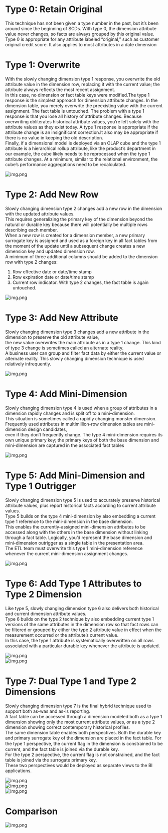 # Type 0: Retain Original
This technique has not been given a type number in the past, but it’s been around 
since the beginning of SCDs. With type 0, the dimension attribute value never 
changes, so facts are always grouped by this original value. Type 0 is appropriate 
for any attribute labeled “original,” such as customer original credit score. It also 
applies to most attributes in a date dimension

# Type 1: Overwrite
With the slowly changing dimension type 1 response, you overwrite the old attribute value in the dimension row, replacing it with the current value; the attribute 
always reflects the most recent assignment.  
In this case, no dimension or fact table keys were modified.The type 1 response is the simplest approach for dimension attribute changes. In 
the dimension table, you merely overwrite the preexisting value with the current assignment. The fact table is untouched. The problem with a type 1 response is that 
you lose all history of attribute changes. Because overwriting obliterates historical attribute values, you’re left solely with the attribute values as they exist today. A type 
1 response is appropriate if the attribute change is an insignificant correction.It also may be appropriate if there is no value in keeping the old description.  
Finally, if a dimensional model is deployed via an OLAP cube and the type 1 attribute is a hierarchical rollup attribute, like the product’s department in our 
example, the cube likely needs to be reprocessed when the type 1 attribute changes. At a minimum, similar to the relational environment, the cube’s performance aggregations need to be recalculated.  

![img.png](../images/img_scd1.png)

# Type 2: Add New Row
Slowly changing dimension type 2 changes add a new row in the dimension with the updated attribute values.  
This requires generalizing the primary key of the dimension beyond the natural or durable key because there will potentially be multiple rows describing each member.  
When a new row is created for a dimension member, a new primary surrogate key is assigned and used as a foreign key in all fact tables from the moment of the update until a subsequent change creates a new dimension key and updated dimension row.  
A minimum of three additional columns should be added to the dimension row with type 2 changes:   
1. Row effective date or date/time stamp
2. Row expiration date or date/time stamp
3. Current row indicator. 
With type 2 changes, the fact table is again untouched.  

![img.png](../images/img_scd2.png)

# Type 3: Add New Attribute
Slowly changing dimension type 3 changes add a new attribute in the dimension to preserve the old attribute value,  
the new value overwrites the main attribute as in a type 1 change. This kind of type 3 change is sometimes called an alternate reality.  
A business user can group and filter fact data by either the current value or alternate reality.
This slowly changing dimension technique is used relatively infrequently.

![img.png](../images/img_scd3.png)

# Type 4: Add Mini-Dimension
Slowly changing dimension type 4 is used when a group of attributes in a dimension rapidly changes and is split off to a mini–dimension.  
This situation is sometimes called a rapidly changing monster dimension. Frequently used attributes in multimillion-row dimension tables are mini-dimension design candidates,  
even if they don’t frequently change. The type 4 mini-dimension requires its own unique primary key; the primary keys of both the base dimension and mini-dimension are captured in the associated fact tables

![img.png](../images/img_scd4.png)

# Type 5: Add Mini-Dimension and Type 1 Outrigger
Slowly changing dimension type 5 is used to accurately preserve historical attribute values, plus report historical facts according to current attribute values.  
Type 5 builds on the type 4 mini-dimension by also embedding a current type 1 reference to the mini-dimension in the base dimension.  
This enables the currently-assigned mini-dimension attributes to be accessed along with the others in the base dimension without linking through a fact table. Logically, you’d represent the base dimension and mini-dimension outrigger as a single table in the presentation area.  
The ETL team must overwrite this type 1 mini-dimension reference whenever the current mini-dimension assignment changes.

![img.png](../images/img_scd5.png)

# Type 6: Add Type 1 Attributes to Type 2 Dimension
Like type 5, slowly changing dimension type 6 also delivers both historical and current dimension attribute values.  
Type 6 builds on the type 2 technique by also embedding current type 1 versions of the same attributes in the dimension row so that fact rows can be filtered or grouped by either the type 2 attribute value in effect when the measurement occurred or the attribute’s current value.  
In this case, the type 1 attribute is systematically overwritten on all rows associated with a particular durable key whenever the attribute is updated.

![img.png](../images/img_scd6_1.png)  
![img.png](../images/img_scd6_2.png)

# Type 7: Dual Type 1 and Type 2 Dimensions
Slowly changing dimension type 7 is the final hybrid technique used to support both as-was and as-is reporting.  
A fact table can be accessed through  a dimension modeled both as a type 1 dimension showing only the most current attribute values, or as a type 2 dimension showing correct contemporary  historical profiles.  
The same dimension table enables both perspectives. Both the durable key and primary surrogate key of the dimension are placed in the fact table. For the type 1 perspective, the current ﬂag in the dimension is constrained to be current,  and the fact table is joined via the durable key.  
For the type 2 perspective, the current flag is not constrained, and the fact table is joined via the surrogate primary key.  
These two perspectives would be deployed as separate views to the BI applications.

![img.png](../images/img_scd7_1.png)  
![img.png](../images/img_scd7_2.png)  
![img.png](../images/img_scd7_3.png)

# Comparison

![img.png](../images/img_compare.png)